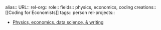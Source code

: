alias::
URL::
rel-org::
role::
fields:: physics, economics, coding
creations:: [[Coding for Economists]]
tags:: person
rel-projects::


- [Physics, economics, data science, & writing](https://aeturrell.com/)
